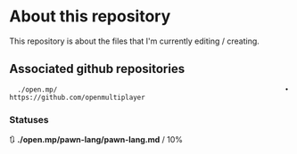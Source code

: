 # About this repository
This repository is about the files that I'm currently editing / creating.

## Associated github repositories

      ./open.mp/                                                         • https://github.com/openmultiplayer

### Statuses

🔃 **./open.mp/pawn-lang/pawn-lang.md**  /  10%

